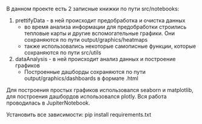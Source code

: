 В данном проекте есть 2 записные книжки по пути src/notebooks:
1) prettifyData - в ней происходит предобработка и очистка данных
   - во время анализа информации для предобработки строились тепловые карты и другие вспомогательные графики. Они сохраняются по пути output/graphics/heatmaps
   - также использовались некоторые самописные функции, которые сохраняются по пути src/utils 
3) dataAnalysis - в ней происходит анализ данных и построение графиков
   - Построенные дашборды сохраняются по пути output/graphics/dashboards 
   в формате .html

Для построения простых графиков использовался seaborn и matplotlib, 
для построения дашбордов использовался plotly. 
Вся работа проводилась в JupiterNotebook.

Установить все зависимости: pip install requirements.txt
